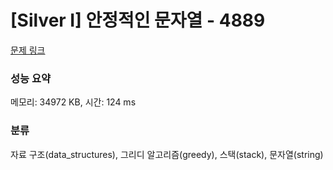 # [Silver I] 안정적인 문자열 - 4889 

[문제 링크](https://www.acmicpc.net/problem/4889) 

### 성능 요약

메모리: 34972 KB, 시간: 124 ms

### 분류

자료 구조(data_structures), 그리디 알고리즘(greedy), 스택(stack), 문자열(string)


